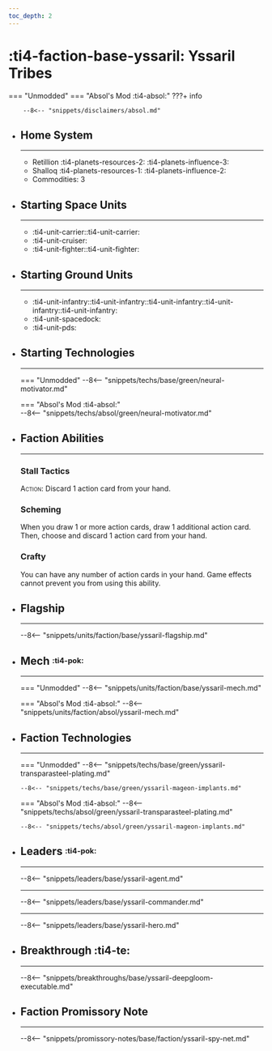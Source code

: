 ```yaml
---
toc_depth: 2
---
```


# :ti4-faction-base-yssaril: Yssaril Tribes
=== "Unmodded"
=== "Absol's Mod :ti4-absol:" 
    ???+ info

        --8<-- "snippets/disclaimers/absol.md"

<div class="grid cards" markdown>

-   ## __Home System__

    ---

    * Retillion :ti4-planets-resources-2: :ti4-planets-influence-3:
    * Shalloq :ti4-planets-resources-1: :ti4-planets-influence-2:
    * Commodities: 3

</div>

<div class="grid cards" markdown>

-   ## __Starting Space Units__

    ---

    * :ti4-unit-carrier::ti4-unit-carrier:
    * :ti4-unit-cruiser:
    * :ti4-unit-fighter::ti4-unit-fighter:

-   ## __Starting Ground Units__

    ---

    * :ti4-unit-infantry::ti4-unit-infantry::ti4-unit-infantry::ti4-unit-infantry::ti4-unit-infantry:
    * :ti4-unit-spacedock:
    * :ti4-unit-pds:

-   ## __Starting Technologies__

    ---
    === "Unmodded"
        --8<-- "snippets/techs/base/green/neural-motivator.md"

    === "Absol's Mod :ti4-absol:"  
        --8<-- "snippets/techs/absol/green/neural-motivator.md"

-   ## __Faction Abilities__

    ---
    ### **Stall Tactics**
    
    <span style="font-variant:small-caps;">Action</span>: Discard 1 action card from your hand.

    ### **Scheming**

    When you draw 1 or more action cards, draw 1 additional action card. Then, choose and discard 1 action card from your hand.

    ### **Crafty**

    You can have any number of action cards in your hand. Game effects cannot prevent you from using this ability.

-   ## __Flagship__

    ---
    --8<-- "snippets/units/faction/base/yssaril-flagship.md"

-   ## __Mech__ <sup><sub>:ti4-pok:</sub></sup>

    ---
    === "Unmodded"
        --8<-- "snippets/units/faction/base/yssaril-mech.md"

    === "Absol's Mod :ti4-absol:"
        --8<-- "snippets/units/faction/absol/yssaril-mech.md"

-   ## __Faction Technologies__

    ---
    === "Unmodded"
        --8<-- "snippets/techs/base/green/yssaril-transparasteel-plating.md"

        --8<-- "snippets/techs/base/green/yssaril-mageon-implants.md"

    === "Absol's Mod :ti4-absol:"
        --8<-- "snippets/techs/absol/green/yssaril-transparasteel-plating.md"

        --8<-- "snippets/techs/absol/green/yssaril-mageon-implants.md"

-   ## __Leaders__ <sup><sub>:ti4-pok:</sub></sup>

    ---
    
    --8<-- "snippets/leaders/base/yssaril-agent.md"

    ---

    --8<-- "snippets/leaders/base/yssaril-commander.md"

    ---

    --8<-- "snippets/leaders/base/yssaril-hero.md"

- ## __Breakthrough__ :ti4-te:

    ---
    --8<-- "snippets/breakthroughs/base/yssaril-deepgloom-executable.md"

-   ## __Faction Promissory Note__

    ---
    --8<-- "snippets/promissory-notes/base/faction/yssaril-spy-net.md"

</div>